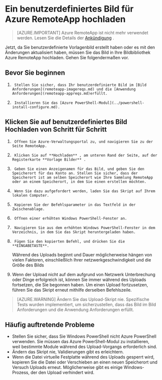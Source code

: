 
<properties
    pageTitle="Ein benutzerdefiniertes Bild für Azure RemoteApp hochladen | Microsoft Azure"
    description="Erfahren Sie, wie Sie ein benutzerdefiniertes Bild für Azure RemoteApp hochladen."
    services="remoteapp"
    documentationCenter=""
    authors="ericorman"
    manager="mbaldwin" />

<tags
    ms.service="remoteapp"
    ms.workload="compute"
    ms.tgt_pltfrm="na"
    ms.devlang="na"
    ms.topic="article"
    ms.date="08/15/2016"
    ms.author="ericor" />



# <a name="upload-a-custom-image-for-azure-remoteapp"></a>Ein benutzerdefiniertes Bild für Azure RemoteApp hochladen

> [AZURE.IMPORTANT]
> Azure RemoteApp ist nicht mehr verwendet werden. Lesen Sie die Details der [Ankündigung](https://go.microsoft.com/fwlink/?linkid=821148) .

Jetzt, da Sie benutzerdefinierte Vorlagenbild erstellt haben oder es mit den Änderungen aktualisiert haben, müssen Sie das Bild in Ihre Bildbibliothek Azure RemoteApp hochladen. Gehen Sie folgendermaßen vor.


## <a name="before-you-start"></a>Bevor Sie beginnen

1.      Stellen Sie sicher, dass Ihr benutzerdefinierte Bild im [Bild Anforderungen](remoteapp-imagereqs.md) und die [Anwendung Anforderungen](remoteapp-appreqs.md)erfüllt.
2.      Installieren Sie das [Azure PowerShell-Modul](../powershell-install-configure.md).

## <a name="step-by-step-on-how-to-upload-custom-image"></a>Klicken Sie auf benutzerdefiniertes Bild Hochladen von Schritt für Schritt

1.      Öffnen Sie Azure-Verwaltungsportal zu, und navigieren Sie zu der Seite RemoteApp.
2.      Klicken Sie auf **Hochladen** , am unteren Rand der Seite, auf der Registerkarte **Vorlage Bilder** .
4.      Geben Sie einen Anzeigenamen für das Bild, und geben Sie den Speicherort für das Konto an. Stellen Sie sicher, dass der Speicherort ist am selben Speicherort wie Ihre Sammlung RemoteApp oder an einem Speicherort, in dem Sie einen erstellen möchten.
5.      Wenn Sie dazu aufgefordert werden, laden Sie das Skript auf Ihrem lokalen Computer.
6.      Kopieren Sie der Befehlsparameter in das Textfeld in der Zwischenablage.
7.      Öffnen einer erhöhten Windows PowerShell-Fenster an.
8.      Navigieren Sie aus dem erhöhten Windows PowerShell-Fenster in dem Verzeichnis, in dem Sie das Skript heruntergeladen haben.
9.      Fügen Sie den kopierten Befehl, und drücken Sie die **EINGABETASTE**.

    Während des Uploads beginnt und Dauer möglicherweise hängen von vielen Faktoren, einschließlich Ihrer netzwerkgeschwindigkeit und die Größe des Bilds

11.    Wenn der Upload nicht auf dem aufgrund von Netzwerk Unterbrechung oder Dinge erfolgreich ist, können Sie immer während des Uploads fortsetzen, die Sie begonnen haben. Um einen Upload fortzusetzen, führen Sie das Skript erneut mithilfe derselben Befehlszeile.

> [AZURE.WARNING] Ändern Sie das Upload-Skript nie. Spezifische Tests wurden implementiert, um sicherzustellen, dass das Bild im Bild Anforderungen und die Anwendung Anforderungen erfüllt.

## <a name="common-problems"></a>Häufig auftretende Probleme

- Stellen Sie sicher, dass Sie Windows PowerShell nicht Azure PowerShell verwenden. Sie müssen das Azure PowerShell-Modul zu installieren, weil bestimmte Module während des Upload-Vorgangs erforderlich sind.
- Ändern das Skript nie, Validierungen gibt es erleichtern.
- Wenn die Datei virtuelle Festplatte während des Uploads gesperrt wird, kopieren Sie die Datei oder Verschieben an einen neuen Speicherort und Versuch Uploads erneut. Möglicherweise gibt es einige Windows-Prozess, der den Upload verhindert wird.  

